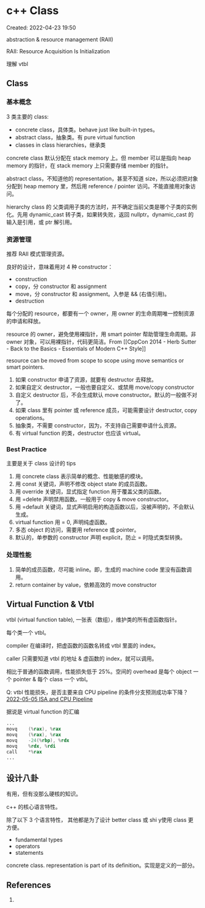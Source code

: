 # c++ Class

Created: 2022-04-23 19:50

abstraction & resource management (RAII)

RAII: Resource Acquisition Is Initialization

理解 vtbl

## Class

### 基本概念

3 类主要的 class:
- concrete class，具体类。behave just like built-in types。
- abstract class，抽象类。有 pure virtual function
- classes in class hierarchies，继承类

concrete class 默认分配在 stack memory 上。但 member 可以是指向 heap memory 的指针，在 stack memory 上只需要存储 member 的指针。

abstract class，不知道他的 representation，甚至不知道 size，所以必须把对象分配到 heap memory 里，然后用 reference / pointer 访问。不能直接用对象访问。

hierarchy class 的 父类调用子类的方法时，并不确定当前父类是哪个子类的实例化。先用 dynamic_cast 转子类，如果转失败，返回 nullptr。dynamic_cast 的输入是引用，或 ptr 解引用。

### 资源管理

推荐 RAII 模式管理资源。

良好的设计，意味着用对 4 种 constructor：
- construction
- copy，分 constructor 和 assignment
- move，分 constructor 和 assignment。入参是 && (右值引用)。
- destruction

每个分配的 resource，都要有一个 owner，用 owner 的生命周期唯一控制资源的申请和释放。

resource 的 owner，避免使用裸指针，用 smart pointer 帮助管理生命周期。非 owner 对象，可以用裸指针，代码更简洁。From [[CppCon 2014 - Herb Sutter - Back to the Basics - Essentials of Modern C++ Style]]

resource can be moved from scope to scope using move semantics or smart pointers.

1. 如果 constructor 申请了资源，就要有 destructor 去释放。
2. 如果自定义 destructor，一般也要自定义、或禁用 move/copy constructor
3. 自定义 destructor 后，不会生成默认 move constructor。默认的一般做不对了。
4. 如果 class 里有 pointer 或 reference 成员，可能需要设计 destructor, copy operations。
5. 抽象类，不需要 constructor，因为，不支持自己需要申请什么资源。
6. 有 virtual function 的类，destructor 也应该 virtual。

### Best Practice

主要是关于 class 设计的 tips

1. 用 concrete class 表示简单的概念、性能敏感的模块。
2. 用 const 关键词，声明不修改 object state 的成员函数。
3. 用 override 关键词，显式指定 function 用于覆盖父类的函数。
4. 用 =delete 声明禁用函数。一般用于 copy & move constructor。
5. 用 =default 关键词，显式声明启用的构造函数以后，没被声明的，不会默认生成。
6. virtual function 用 = 0, 声明纯虚函数。
7. 多态 object 的访问，需要用 reference 或 pointer。
8. 默认的，单参数的 constructor 声明 explicit，防止 = 时隐式类型转换。

### 处理性能

1. 简单的成员函数，尽可能 inline。即，生成的 machine code 里没有函数调用。
2. return container by value，依赖高效的 move constructor

## Virtual Function & Vtbl

vtbl (virtual function table), 一张表（数组），维护类的所有虚函数指针。

每个类一个 vtbl。

compiler 在编译时，把虚函数的函数名转成 vtbl 里面的 index。

caller 只需要知道 vtbl 的地址 & 虚函数的 index，就可以调用。

相比于普通的函数调用，性能损失低于 25%。空间的 overhead 是每个 object 一个 pointer & 每个 class 一个 vtbl。

Q: vtbl 性能损失，是否主要来自 CPU pipeline 的条件分支预测成功率下降？[2022-05-05 ISA and CPU Pipeline](../01-Literature%20Notes/2022-05-05%20ISA%20and%20CPU%20Pipeline.md)

据说是 virtual function 的汇编

```asm
...
movq    (%rax), %rax
movq    (%rax), %rax
movq    -24(%rbp), %rdx
movq    %rdx, %rdi
call    *%rax
...
```

## 设计八卦

有用，但有没那么硬核的知识。

c++ 的核心语言特性。

除了以下 3 个语言特性， 其他都是为了设计 better class 或 shi y使用 class 更方便。

- fundamental types
- operators
- statements

concrete class. representation is part of its definition。实现是定义的一部分。

## References

1.
